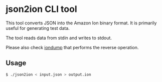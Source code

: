 # json2ion CLI tool

This tool converts JSON into the Amazon Ion binary format.
It is primarily useful for generating test data.

The tool reads data from stdin and writes to stdout.

Please also check [iondump](https://github.com/SnellerInc/iondump)
that performs the reverse operation.

## Usage

```bash
$ ./json2ion < input.json > output.ion
```
